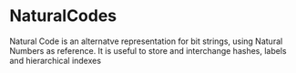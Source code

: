 # NaturalCodes
Natural Code is an alternatve representation for bit strings, using Natural Numbers as reference. It is useful to store and interchange hashes, labels and hierarchical indexes
